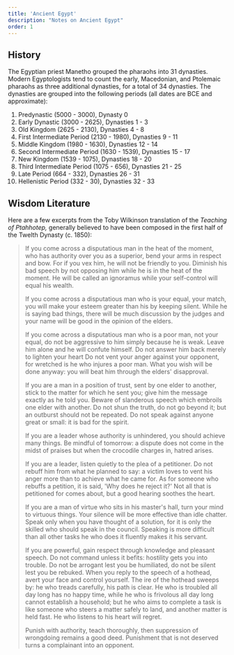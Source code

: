 ```yaml
---
title: 'Ancient Egypt'
description: "Notes on Ancient Egypt"
order: 1
---
```


## History

The Egyptian priest Manetho grouped the pharaohs into 31 dynasties. Modern Egyptologists tend to count the early, Macedonian, and Ptolemaic pharaohs as three additional dynasties, for a total of 34 dynasties.  The dynasties are grouped into the following periods (all dates are BCE and approximate):

1. Predynastic (5000 - 3000), Dynasty 0
2. Early Dynastic (3000 - 2625), Dynasties 1 - 3
3. Old Kingdom (2625 - 2130), Dynasties 4 - 8
4. First Intermediate Period (2130 - 1980), Dynasties 9 - 11
5. Middle Kingdom (1980 - 1630), Dynasties 12 - 14
6. Second Intermediate Period (1630 - 1539), Dynasties 15 - 17
7. New Kingdom (1539 - 1075), Dynasties 18 - 20
8. Third Intermediate Period (1075 - 656), Dynasties 21 - 25
9. Late Period (664 - 332), Dynasties 26 - 31
10. Hellenistic Period (332 - 30), Dynasties 32 - 33

## Wisdom Literature

Here are a few excerpts from the Toby Wilkinson translation of the *Teaching of Ptahhotep,* generally believed to have been composed in the first half of the Twelth Dynasty (c. 1850):

<blockquote class="poetry">If you come across a disputatious man in the heat of the moment,
who has authority over you as a superior,
bend your arms in respect and bow.
For if you vex him, he will not be friendly to you.
Diminish his bad speech
by not opposing him while he is in the heat of the moment.
He will be called an ignoramus
while your self-control will equal his wealth.

If you come across a disputatious man
who is your equal, your match,
you will make your esteem greater than his by keeping silent.
While he is saying bad things,
there will be much discussion by the judges
and your name will be good in the opinion of the elders.

If you come across a disputatious man
who is a poor man, not your equal,
do not be aggressive to him simply because he is weak.
Leave him alone and he will confute himself.
Do not answer him back merely to lighten your heart
Do not vent your anger against your opponent,
for wretched is he who injures a poor man.
What you wish will be done anyway:
you will beat him through the elders' disapproval.

If you are a man in a position of trust,
sent by one elder to another,
stick to the matter for which he sent you;
give him the message exactly as he told you.
Beware of slanderous speech
which embroils one elder with another.
Do not shun the truth, do not go beyond it;
but an outburst should not be repeated.
Do not speak against anyone
great or small: it is bad for the spirit.

If you are a leader
whose authority is unhindered,
you should achieve many things.
Be mindful of tomorrow:
a dispute does not come in the midst of praises
but when the crocodile charges in, hatred arises.

If you are a leader,
listen quietly to the plea of a petitioner.
Do not rebuff him from what he planned to say:
a victim loves to vent his anger
more than to achieve what he came for.
As for someone who rebuffs a petition,
it is said, 'Why does he reject it?'
Not all that is petitioned for comes about,
but a good hearing soothes the heart.

If you are a man of virtue
who sits in his master's hall,
turn your mind to virtuous things.
Your silence will be more effective than idle chatter.
Speak only when you have thought of a solution,
for it is only the skilled who should speak in the council.
Speaking is more difficult than all other tasks
he who does it fluently makes it his servant.

If you are powerful, gain respect
through knowledge and pleasant speech.
Do not command unless it befits:
hostility gets you into trouble.
Do not be arrogant lest you be humiliated,
do not be silent lest you be rebuked.
When you reply to the speech of a hothead,
avert your face and control yourself.
The ire of the hothead sweeps by:
he who treads carefully, his path is clear.
He who is troubled all day long
has no happy time,
while he who is frivolous all day long
cannot establish a household;
but he who aims to complete a task
is like someone who steers a matter safely to land,
and another matter is held fast.
He who listens to his heart will regret.

Punish with authority, teach thoroughly,
then suppression of wrongdoing remains a good deed.
Punishment that is not deserved
turns a complainant into an opponent.
</blockquote>
